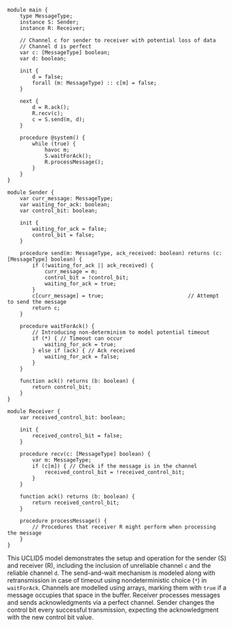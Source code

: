 ```uclid
module main {
    type MessageType;
    instance S: Sender;
    instance R: Receiver;

    // Channel c for sender to receiver with potential loss of data
    // Channel d is perfect
    var c: [MessageType] boolean;
    var d: boolean;

    init {
        d = false;
        forall (m: MessageType) :: c[m] = false;
    }

    next {
        d = R.ack();
        R.recv(c);
        c = S.send(m, d);
    }

    procedure @system() {
        while (true) {
            havoc m;
            S.waitForAck();
            R.processMessage();
        }
    }
}

module Sender {
    var curr_message: MessageType;
    var waiting_for_ack: boolean;
    var control_bit: boolean;

    init {
        waiting_for_ack = false;
        control_bit = false;
    }

    procedure send(m: MessageType, ack_received: boolean) returns (c: [MessageType] boolean) {
        if (!waiting_for_ack || ack_received) {
            curr_message = m;
            control_bit = !control_bit;
            waiting_for_ack = true;
        }
        c[curr_message] = true;                           // Attempt to send the message
        return c;
    }

    procedure waitForAck() {
        // Introducing non-determinism to model potential timeout
        if (*) { // Timeout can occur
            waiting_for_ack = true;
        } else if (ack) { // Ack received
            waiting_for_ack = false;
        }
    }

    function ack() returns (b: boolean) {
        return control_bit;
    }
}

module Receiver {
    var received_control_bit: boolean;

    init {
        received_control_bit = false;
    }

    procedure recv(c: [MessageType] boolean) {
        var m: MessageType;
        if (c[m]) { // Check if the message is in the channel
            received_control_bit = !received_control_bit;
        }
    }

    function ack() returns (b: boolean) {
        return received_control_bit;
    }

    procedure processMessage() {
        // Procedures that receiver R might perform when processing the message
    }
}
```
This UCLID5 model demonstrates the setup and operation for the sender (S) and receiver (R), including the inclusion of unreliable channel `c` and the reliable channel `d`. The send-and-wait mechanism is modeled along with retransmission in case of timeout using nondeterministic choice (`*`) in `waitForAck`. Channels are modelled using arrays, marking them with `true` if a message occupies that space in the buffer. Receiver processes messages and sends acknowledgments via a perfect channel. Sender changes the control bit every successful transmission, expecting the acknowledgment with the new control bit value.